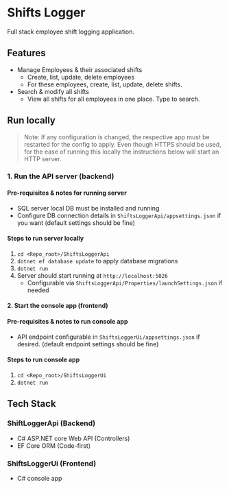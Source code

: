 # Shifts Logger

Full stack employee shift logging application.

## Features

- Manage Employees & their associated shifts
  - Create, list, update, delete employees
  - For these employees, create, list, update, delete shifts.
- Search & modify all shifts
  - View all shifts for all employees in one place. Type to search.

## Run locally

> Note: If any configuration is changed,
> the respective app must be restarted for the config to apply.
> Even though HTTPS should be used, for the ease
> of running this locally the instructions below
> will start an HTTP server.

### 1. Run the API server (backend)

#### Pre-requisites & notes for running server

- SQL server local DB must be installed and running
- Configure DB connection details in `ShiftsLoggerApi/appsettings.json` if you want
  (default settings should be fine)

#### Steps to run server locally

1. `cd <Repo_root>/ShiftsLoggerApi`
2. `dotnet ef database update` to apply database migrations
3. `dotnet run`
4. Server should start running at `http://localhost:5026`
   - Configurable via `ShiftsLoggerApi/Properties/launchSettings.json` if needed

#### 2. Start the console app (frontend)

#### Pre-requisites & notes to run console app

- API endpoint configurable in `ShiftsLoggerUi/appsettings.json` if desired.
  (default endpoint settings should be fine)

#### Steps to run console app

1. `cd <Repo_root>/ShiftsLoggerUi`
2. `dotnet run`

## Tech Stack

### ShiftLoggerApi (Backend)

- C# ASP.NET core Web API (Controllers)
- EF Core ORM (Code-first)

### ShiftsLoggerUi (Frontend)

- C# console app
